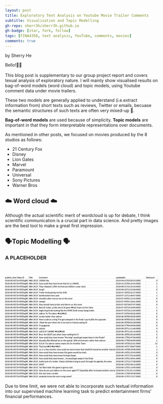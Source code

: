 ```yaml
---
layout: post
title: Exploratory Text Analysis on Youtube Movie Trailer Comments
subtitle: Visualisation and Topic Modelling
gh-repo: sherr3h/sherr3h.github.io
gh-badge: [star, fork, follow]
tags: [FINA4350, text analysis, YouTube, comments, movies]
comments: true
---
```

by Sherry He

Bello!👋🏽<br /><br />
This blog post is supplementary to our group project report and covers texual analysis of exploratory nature. I will mainly show visualised results on bag-of-word models (word cloud) and topic models, using Youtube comment data under movie trailers. 

These two models are generally applied to understand (i.e.extract information from) short texts such as reviews, Twitter or emails, becuase the semantic structures of such texts are often very mixed-up 🤯.

**Bag-of-word models** are used because of simplicity. **Topic models** are important in that they form interpretable representations over documents.

As mentioned in other posts, we focused on movies produced by the 8 studios as follows:
* 21 Century Fox
* Disney
* Lion Gates
* Marvel
* Paramount 
* Universal
* Sony Pictures
* Warner Bros

## ☁️ Word cloud ☁️ ## 
Although the actual scientific merit of wordcloud is up for debate, I think scientific communication is a crucial part in data science. And pretty images are the best tool to make a great first impression.

## 🗣️Topic Modelling 🗣️ ## 

### A PLACEHOLDER ### 
<br /><br />
![try](/img/output_nba.png)

Due to time limit, we were not able to incorporate such textual information into our supervised machine learning task to predict entertainment firms' financial performances.
